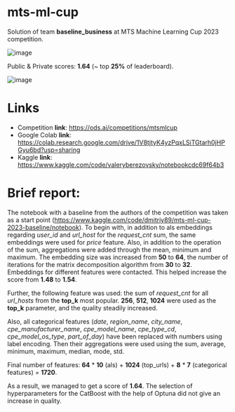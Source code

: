 # mts-ml-cup
Solution of team **baseline_business** at MTS Machine Learning Cup 2023 competition.


![image](https://user-images.githubusercontent.com/61282340/229229125-b48b3929-dd40-434d-80ea-e5545b70d1b5.png)

Public & Private scores: **1.64** (~ top **25%** of leaderboard).

![image](https://user-images.githubusercontent.com/61282340/229232507-a03a911a-6443-43cd-bcaf-f049135012f9.png)


# Links

* Competition **link**: https://ods.ai/competitions/mtsmlcup
* Google Colab **link**: https://colab.research.google.com/drive/1V8tjtyK4yzPqxLSiTGtarh0jHPGyu6bd?usp=sharing
* Kaggle **link**: https://www.kaggle.com/code/valeryberezovsky/notebookcdc69f64b3

# Brief report:

The notebook with a baseline from the authors of the competition was taken as a start point (https://www.kaggle.com/code/dmitriy89/mts-ml-cup-2023-baseline/notebook). To begin with, in addition to als embeddings regarding *user_id* and *url_host* for the *request_cnt* sum, the same embeddings were used for *price* feature. Also, in addition to the operation of the sum, aggregations were added through the mean, minimum and maximum. The embedding size was increased from **50** to **64**, the number of iterations for the matrix decomposition algorithm from **30** to **32**. Embeddings for different features were contacted. This helped increase the score from **1.48** to **1.54**.

Further, the following feature was used: the sum of *request_cnt* for all *url_hosts* from the **top_k** most popular. **256**, **512**, **1024** were used as the **top_k** parameter, and the quality steadily increased.

Also, all categorical features (*date*, *region_name*, *city_name*, *cpe_manufacturer_name*, *cpe_model_name*, *cpe_type_cd*, *cpe_model_os_type*, *part_of_day*) have been replaced with numbers using label encoding. Then their aggregations were used using the sum, average, minimum, maximum, median, mode, std.

Final number of features: **64** * **10** (als) + **1024** (top_urls) + **8** * **7** (categorical features) = **1720**.

As a result, we managed to get a score of **1.64**. The selection of hyperparameters for the CatBoost with the help of Optuna did not give an increase in quality.
